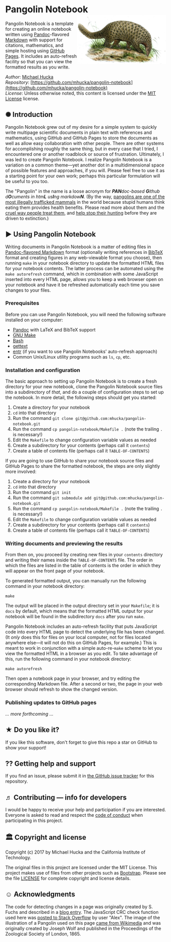 Pangolin Notebook<img width="280px" title="Illustration of Pangolin by Joseph Wolf, 1865, Proceedings of the Zoological Society of London" align="right" src=".graphics/1600px-PholidotusAfricanusWolf-sm.jpg">
================

Pangolin Notebook is a template for creating an online notebook written using [Pandoc](https://pandoc.org)-flavored [Markdown](https://pandoc.org/MANUAL.html) with support for citations, mathematics, and simple hosting using [GitHub Pages](https://pages.github.com).  It includes an auto-refresh facility so that you can view the formatted results as you write.

*Author*:      [Michael Hucka](http://github.com/mhucka)<br>
*Repository*:   [https://github.com/mhucka/pangolin-notebook](https://github.com/mhucka/pangolin-notebook)<br>
*License*:      Unless otherwise noted, this content is licensed under the [MIT License](https://opensource.org/licenses/MIT) license.

✺ Introduction
-------------

Pangolin Notebook grew out of my desire for a simple system to quickly write multipage scientific documents in plain text with references and mathematics, using GitHub and GitHub Pages to store the documents as well as allow easy collaboration with other people.  There are other systems for accomplishing roughly the same thing, but in every case that I tried, I encountered one or another roadblock or source of frustration.  Ultimately, I was led to create Pangolin Notebook.  I realize Pangolin Notebook is a variation on a common theme&mdash;yet another dot in a multidimensional space of possible features and approaches, if you will.  Please feel free to use it as a starting point for your own work; perhaps this particular formulation will be useful to you too.

The "Pangolin" in the name is a loose acronym for _**PAN**doc-based **G**ithub d**O**cuments in htm**L** us**I**ng markdow**N**_.  (By the way, [pangolins are one of the most illegally trafficked mammals](http://video.nationalgeographic.com/video/short-film-showcase/the-tragic-tale-of-a-pangolin-the-worlds-most-trafficked-animal) in the world because stupid humans think eating them provides health benefits.  Please read more about them and the [cruel way people treat them](https://en.wikipedia.org/wiki/Pangolin_trade#Black_market), and [help stop their hunting](http://savepangolins.org/help/) before they are driven to extinction.)

► Using Pangolin Notebook
------------------------

Writing documents in Pangolin Notebook is a matter of editing files in [Pandoc-flavored Markdown](https://pandoc.org/MANUAL.html) format (optionally writing references in [BibTeX](http://www.bibtex.org/Format) format and creating figures in any web-viewable format you choose), then running `make` in your notebook directory to update the formatted HTML files for your notebook contents.  The latter process can be automated using the `make autorefresh` command, which in combination with some JavaScript inserted into every HTML page, allows you to keep a web browser open on your notebook and have it be refreshed automatically each time you save changes to your files.

### Prerequisites

Before you can use Pangolin Notebook, you will need the following software installed on your computer:

* [Pandoc](https://pandoc.org) with LaTeX and BibTeX support
* [GNU Make](https://www.gnu.org/software/make/)
* [Bash](https://www.gnu.org/software/bash/)
* [gettext](https://www.gnu.org/software/gettext/)
* [entr](http://entrproject.org) (if you want to use Pangolin Notebooks' auto-refresh approach)
* Common Unix/Linux utility programs such as `ls`, `cp`, etc. 

### Installation and configuration

The basic approach to setting up Pangolin Notebook is to create a fresh directory for your new notebook, clone the Pangolin Notebook source files into a subdirectory of _that_, and do a couple of configuration steps to set up the notebook.  In more detail, the following steps should get you started:

1. Create a directory for your notebook
2. `cd` into that directory
3. Run the command `git clone git@github.com:mhucka/pangolin-notebook.git`
4. Run the command `cp pangolin-notebook/Makefile .` (note the trailing `.` is necessary!)
5. Edit the `Makefile` to change configuration variable values as needed
6. Create a subdirectory for your contents (perhaps call it `contents`)
7. Create a table of contents file (perhaps call it `TABLE-OF-CONTENTS`)

If you are going to use GitHub to share your notebook source files and GitHub Pages to share the formatted notebook, the steps are only slightly more involved:

1. Create a directory for your notebook
2. `cd` into that directory
3. Run the command `git init`
4. Run the command `git submodule add git@github.com:mhucka/pangolin-notebook.git`
5. Run the command `cp pangolin-notebook/Makefile .` (note the trailing `.` is necessary!)
6. Edit the `Makefile` to change configuration variable values as needed
7. Create a subdirectory for your contents (perhaps call it `contents`)
8. Create a table of contents file (perhaps call it `TABLE-OF-CONTENTS`)

### Writing documents and previewing the results

From then on, you proceed by creating new files in your `contents` directory and writing their names inside the `TABLE-OF-CONTENTS` file.  The order in which the files are listed in the table of contents is the order in which they will appear on the front page of your notebook.

To generated formatted output, you can manually run the following command in your notebook directory:

```
make
```

The output will be placed in the output directory set in your `Makefile`; it is `docs` by default, which means that the formatted HTML output for your notebook will be found in the subdirectory `docs` after you run `make`.

Pangolin Notebook includes an auto-refresh facility that puts JavaScript code into every HTML page to detect the underlying file has been changed. (It _only_ does this for files on your local computer, not for files located anywhere else&mdash;it will not do this on GitHub Pages, for example.)  This is meant to work in conjunction with a simple auto-re-`make` scheme to let you view the formatted HTML in a browser as you edit.  To take advantage of this, run the following command in your notebook directory:

```
make autorefresh
```

Then open a notebook page in your browser, and try editing the corresponding Markdown file.  After a second or two, the page in your web browser should refresh to show the changed version.


### Publishing updates to GitHub pages

_... more forthcoming ..._


★ Do you like it?
------------------

If you like this software, don't forget to give this repo a star on GitHub to show your support!

⁇ Getting help and support
--------------------------

If you find an issue, please submit it in [the GitHub issue tracker](https://github.com/mhucka/pangolin-notebook/issues) for this repository.


♬ Contributing &mdash; info for developers
------------------------------------------

I would be happy to receive your help and participation if you are interested.  Everyone is asked to read and respect the [code of conduct](CONDUCT.md) when participating in this project.


🏛 Copyright and license
---------------------

Copyright (c) 2017 by Michael Hucka and the California Institute of
Technology.

The original files in this project are licensed under the MIT License.  This project makes use of files from other projects such as [Bootstrap](http://bootstrapdocs.com/v3.0.1/docs/).  Please see the file [LICENSE](LICENSE) for complete copyright and license details.


☺ Acknowledgments
-----------------------

The code for detecting changes in a page was originally created by S. Fuchs and described in a [blog entry](https://kiwidev.wordpress.com/2011/07/14/auto-reload-page-if-html-changed/).  The JavaScript CRC check function used here was [posted to Stack Overflow](https://stackoverflow.com/a/18639999/743730) by user "Alex".  The image of the illustration of a Pangolin used on this page [came from Wikimedia](https://commons.wikimedia.org/wiki/File:PholidotusAfricanusWolf.jpg) and was originally created by Joseph Wolf and published in the Proceedings of the Zoological Society of London, 1865.
